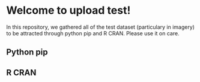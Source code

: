 # Welcome to upload test!

In this repository, we gathered all of the test dataset (particulary in imagery) to be attracted through python pip and R CRAN. Please use it on care.

## Python pip

## R CRAN
